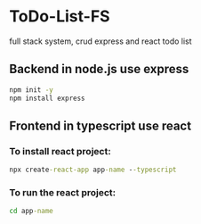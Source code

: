 # ToDo-List-FS
full stack system, crud express and react todo list

## Backend in node.js use express
```cmd
npm init -y
npm install express
```
## Frontend in typescript use react
### To install react project:
```cmd
npx create-react-app app-name --typescript
```
### To run the react project:
```cmd
cd app-name

```